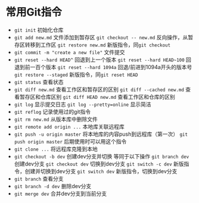 # 常用Git指令

* `git init` 初始化仓库
* `git add new.md` 文件添加到暂存区
  `git checkout -- new.md` 反向操作，从暂存区转移到工作区
  `git restore new.md` 新版指令，同`git checkout` 
* `git commit -m "create a new file"` 文件提交
* `git reset --hard HEAD^` 回退到上一个版本
  `git reset --hard HEAD~100` 回退到前一百个版本
  `git reset --hard 1094a`  回退/前进到1094a开头的版本号
  `git restore --staged` 新版指令，同`git reset HEAD` 
* `git status` 查看状态
* `git diff new.md` 查看工作区和暂存区的区别
  `git diff --cached new.md` 查看暂存区和仓库区别
  `git diff HEAD new.md` 查看工作区和仓库的区别
* `git log` 显示提交日志
  `git log --pretty=online` 显示简洁
* `git reflog` 记录使用过的git指令
* `git rm new.md` 从版本库中删除文件
* `git remote add origin ...` 本地库关联远程库
* `git push -u origin master` 将本地库的内容push到远程库（第一次）
  `git push origin master` 后期使用时可以用这个指令
* `git clone ...` 将远程库克隆到本地
* `git checkout -b dev` 创建dev分支并切换
  等同于以下操作
  `git branch dev` 创建dev分支
  `git checkout dev` 切换到dev分支
  `git switch -c dev` 新版指令，创建并切换到dev分支
  `git switch dev` 新版指令，切换到dev分支
* `git branch` 查看分支
* `git branch -d dev` 删除dev分支
* `git merge dev` 合并dev分支到当前分支

